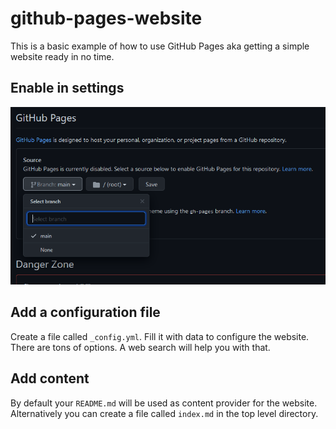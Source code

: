 # github-pages-website
 This is a basic example of how to use GitHub Pages aka getting a simple website ready in no time.

## Enable in settings
![Screenshot of GitHub Pages section in settings](screenshot_settings_github_pages.PNG)

## Add a configuration file
Create a file called `_config.yml`. Fill it with data to configure the website. There are tons of options. A web search will help you with that.

## Add content
By default your `README.md` will be used as content provider for the website. Alternatively you can create a file called `index.md` in the top level directory.
